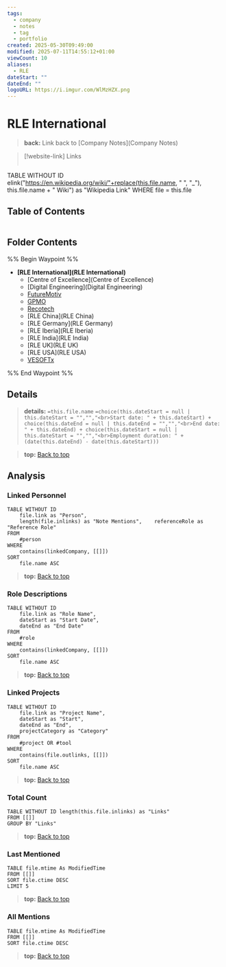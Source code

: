```yaml
---
tags:
  - company
  - notes
  - tag
  - portfolio
created: 2025-05-30T09:49:00
modified: 2025-07-11T14:55:12+01:00
viewCount: 10
aliases:
  - RLE
dateStart: ""
dateEnd: ""
logoURL: https://i.imgur.com/WlMzHZX.png
---
```

# RLE International

> **back:** Link back to [Company Notes](Company Notes)

>[!website-link] Links
>```dataview
TABLE WITHOUT ID elink("https://en.wikipedia.org/wiki/"+replace(this.file.name, " ", "_"), this.file.name + " Wiki") as "Wikipedia Link"
WHERE file = this.file

## Table of Contents
```table-of-contents
```

## Folder Contents

%% Begin Waypoint %%
- **[RLE International](RLE International)**
	- [Centre of Excellence](Centre of Excellence)
	- [Digital Engineering](Digital Engineering)
	- [FutureMotiv](FutureMotiv)
	- [GPMO](GPMO)
	- [Recotech](Recotech)
	- [RLE China](RLE China)
	- [RLE Germany](RLE Germany)
	- [RLE Iberia](RLE Iberia)
	- [RLE India](RLE India)
	- [RLE UK](RLE UK)
	- [RLE USA](RLE USA)
	- [VESOFTx](VESOFTx)

%% End Waypoint %%

## Details

> **details:** `=this.file.name`
>`=choice(this.dateStart = null | this.dateStart = "","","<br>Start date: " + this.dateStart) + choice(this.dateEnd = null | this.dateEnd = "","","<br>End date: " + this.dateEnd) + choice(this.dateStart = null | this.dateStart = "","","<br>Employment duration: " + (date(this.dateEnd) - date(this.dateStart)))`

> **top:** [Back to top](#Table%20of%20Contents)

## Analysis

### Linked Personnel

```dataview
TABLE WITHOUT ID
	file.link as "Person",
	length(file.inlinks) as "Note Mentions", 	referenceRole as "Reference Role"
FROM
	#person
WHERE
	contains(linkedCompany, [[]])
SORT
	file.name ASC
```

> **top:** [Back to top](#Table%20of%20Contents)

### Role Descriptions

```dataview
TABLE WITHOUT ID
	file.link as "Role Name",
	dateStart as "Start Date",
	dateEnd as "End Date"
FROM
	#role
WHERE
	contains(linkedCompany, [[]])
SORT
	file.name ASC
```

> **top:** [Back to top](#Table%20of%20Contents)

### Linked Projects

```dataview
TABLE WITHOUT ID
	file.link as "Project Name",
	dateStart as "Start",
	dateEnd as "End",
	projectCategory as "Category"
FROM
	#project OR #tool 
WHERE
	contains(file.outlinks, [[]])
SORT
	file.name ASC
```

> **top:** [Back to top](#Table%20of%20Contents)

### Total Count

```dataview
TABLE WITHOUT ID length(this.file.inlinks) as "Links"
FROM [[]]
GROUP BY "Links"
```

> **top:** [Back to top](#Table%20of%20Contents)

### Last Mentioned

```dataview
TABLE file.mtime As ModifiedTime
FROM [[]]
SORT file.ctime DESC
LIMIT 5
```

> **top:** [Back to top](#Table%20of%20Contents)

### All Mentions

```dataview
TABLE file.mtime As ModifiedTime
FROM [[]]
SORT file.ctime DESC
```

> **top:** [Back to top](#Table%20of%20Contents)